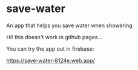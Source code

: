 # save-water
An app that helps you save water when showering

Hi! this doesn't work in github pages...

You can try the app out in firebase:

https://save-water-8124e.web.app/
